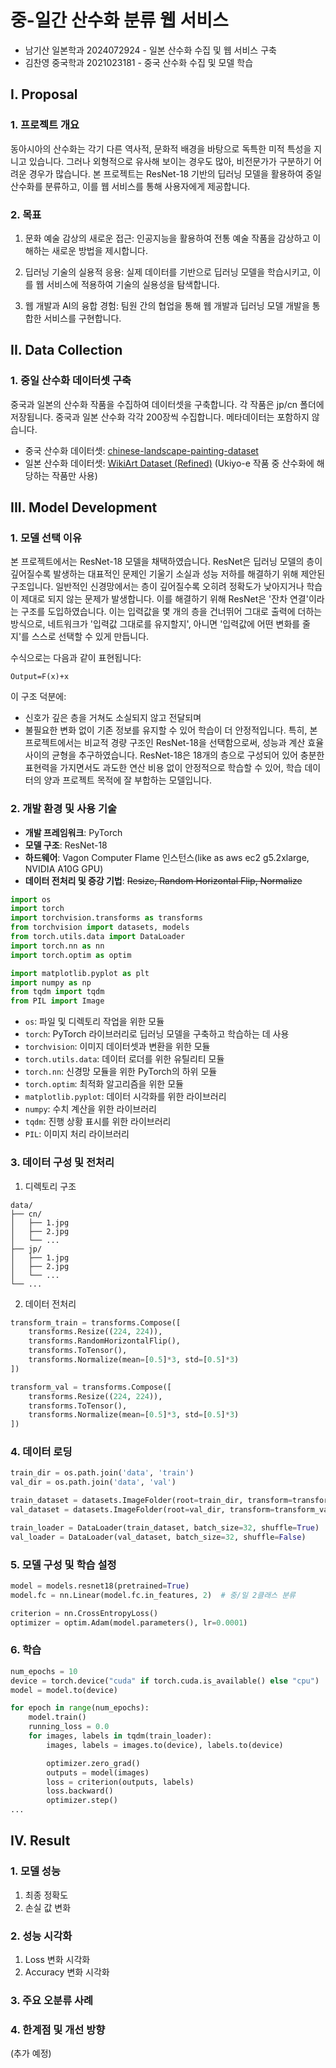 # 중-일간 산수화 분류 웹 서비스

- 남기산 일본학과 2024072924 - 일본 산수화 수집 및 웹 서비스 구축
- 김찬영 중국학과 2021023181 - 중국 산수화 수집 및 모델 학습

## I. Proposal
### 1. 프로젝트 개요
동아시아의 산수화는 각기 다른 역사적, 문화적 배경을 바탕으로 독특한 미적 특성을 지니고 있습니다. 그러나 외형적으로 유사해 보이는 경우도 많아, 비전문가가 구분하기 어려운 경우가 많습니다. 본 프로젝트는 ResNet-18 기반의 딥러닝 모델을 활용하여 중일 산수화를 분류하고, 이를 웹 서비스를 통해 사용자에게 제공합니다.

### 2. 목표
1. 문화 예술 감상의 새로운 접근: 인공지능을 활용하여 전통 예술 작품을 감상하고 이해하는 새로운 방법을 제시합니다.

2. 딥러닝 기술의 실용적 응용: 실제 데이터를 기반으로 딥러닝 모델을 학습시키고, 이를 웹 서비스에 적용하여 기술의 실용성을 탐색합니다.

3. 웹 개발과 AI의 융합 경험: 팀원 간의 협업을 통해 웹 개발과 딥러닝 모델 개발을 통합한 서비스를 구현합니다.

## II. Data Collection
### 1. 중일 산수화 데이터셋 구축
중국과 일본의 산수화 작품을 수집하여 데이터셋을 구축합니다. 각 작품은 jp/cn 폴더에 저장됩니다. 중국과 일본 산수화 각각 200장씩 수집합니다. 메타데이터는 포함하지 않습니다.

- 중국 산수화 데이터셋: [chinese-landscape-painting-dataset](https://www.kaggle.com/datasets/myzhang1029/chinese-landscape-painting-dataset)
- 일본 산수화 데이터셋: [WikiArt Dataset (Refined)](https://www.kaggle.com/datasets/trungit/wikiart30k/data?select=Ukiyo_e) (Ukiyo-e 작품 중 산수화에 해당하는 작품만 사용)

## III. Model Development
### 1. 모델 선택 이유
본 프로젝트에서는 ResNet-18 모델을 채택하였습니다.
ResNet은 딥러닝 모델의 층이 깊어질수록 발생하는 대표적인 문제인 기울기 소실과 성능 저하를 해결하기 위해 제안된 구조입니다.
일반적인 신경망에서는 층이 깊어질수록 오히려 정확도가 낮아지거나 학습이 제대로 되지 않는 문제가 발생합니다. 이를 해결하기 위해 ResNet은 '잔차 연결'이라는 구조를 도입하였습니다.
이는 입력값을 몇 개의 층을 건너뛰어 그대로 출력에 더하는 방식으로, 네트워크가 '입력값 그대로를 유지할지', 아니면 '입력값에 어떤 변화를 줄지'를 스스로 선택할 수 있게 만듭니다.

수식으로는 다음과 같이 표현됩니다:
```
Output=F(x)+x
```
이 구조 덕분에:
- 신호가 깊은 층을 거쳐도 소실되지 않고 전달되며
- 불필요한 변화 없이 기존 정보를 유지할 수 있어 학습이 더 안정적입니다.
특히, 본 프로젝트에서는 비교적 경량 구조인 ResNet-18을 선택함으로써, 성능과 계산 효율 사이의 균형을 추구하였습니다.
ResNet-18은 18개의 층으로 구성되어 있어 충분한 표현력을 가지면서도 과도한 연산 비용 없이 안정적으로 학습할 수 있어, 학습 데이터의 양과 프로젝트 목적에 잘 부합하는 모델입니다.


### 2. 개발 환경 및 사용 기술 
- **개발 프레임워크**: PyTorch
- **모델 구조**: ResNet-18
- **하드웨어**: Vagon Computer Flame 인스턴스(like as aws ec2 g5.2xlarge, NVIDIA A10G GPU)
- **데이터 전처리 및 증강 기법**: ~~Resize, Random Horizontal Flip, Normalize~~
```python
import os
import torch
import torchvision.transforms as transforms
from torchvision import datasets, models
from torch.utils.data import DataLoader
import torch.nn as nn
import torch.optim as optim

import matplotlib.pyplot as plt
import numpy as np
from tqdm import tqdm
from PIL import Image
```
- `os`: 파일 및 디렉토리 작업을 위한 모듈
- `torch`: PyTorch 라이브러리로 딥러닝 모델을 구축하고 학습하는 데 사용
- `torchvision`: 이미지 데이터셋과 변환을 위한 모듈
- `torch.utils.data`: 데이터 로더를 위한 유틸리티 모듈
- `torch.nn`: 신경망 모듈을 위한 PyTorch의 하위 모듈
- `torch.optim`: 최적화 알고리즘을 위한 모듈
- `matplotlib.pyplot`: 데이터 시각화를 위한 라이브러리
- `numpy`: 수치 계산을 위한 라이브러리
- `tqdm`: 진행 상황 표시를 위한 라이브러리
- `PIL`: 이미지 처리 라이브러리

### 3. 데이터 구성 및 전처리
1. 디렉토리 구조
```
data/
├── cn/
│   ├── 1.jpg
│   ├── 2.jpg
│   └── ...
├── jp/
│   ├── 1.jpg
│   ├── 2.jpg
│   └── ...
└── ...
```
2. 데이터 전처리
```python
transform_train = transforms.Compose([
    transforms.Resize((224, 224)),
    transforms.RandomHorizontalFlip(),
    transforms.ToTensor(),
    transforms.Normalize(mean=[0.5]*3, std=[0.5]*3)
])

transform_val = transforms.Compose([
    transforms.Resize((224, 224)),
    transforms.ToTensor(),
    transforms.Normalize(mean=[0.5]*3, std=[0.5]*3)
])
```

### 4. 데이터 로딩 
```python    
train_dir = os.path.join('data', 'train')
val_dir = os.path.join('data', 'val')

train_dataset = datasets.ImageFolder(root=train_dir, transform=transform_train)
val_dataset = datasets.ImageFolder(root=val_dir, transform=transform_val)

train_loader = DataLoader(train_dataset, batch_size=32, shuffle=True)
val_loader = DataLoader(val_dataset, batch_size=32, shuffle=False)
```

### 5. 모델 구성 및 학습 설정 
```python
model = models.resnet18(pretrained=True)
model.fc = nn.Linear(model.fc.in_features, 2)  # 중/일 2클래스 분류

criterion = nn.CrossEntropyLoss()
optimizer = optim.Adam(model.parameters(), lr=0.0001)
```

### 6. 학습 
```python
num_epochs = 10
device = torch.device("cuda" if torch.cuda.is_available() else "cpu")
model = model.to(device)

for epoch in range(num_epochs):
    model.train()
    running_loss = 0.0
    for images, labels in tqdm(train_loader):
        images, labels = images.to(device), labels.to(device)

        optimizer.zero_grad()
        outputs = model(images)
        loss = criterion(outputs, labels)
        loss.backward()
        optimizer.step()
...
```
## IV. Result 
### 1. 모델 성능
1. 최종 정확도
2. 손실 값 변화


### 2. 성능 시각화
1. Loss 변화 시각화
2. Accuracy 변화 시각화

### 3. 주요 오분류 사례 

### 4. 한계점 및 개선 방향 

(추가 예정)

